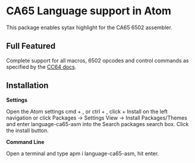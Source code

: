 # CA65 Language support in Atom
This package enables sytax highlight for the CA65 6502 assembler.

## Full Featured
Complete support for all macros, 6502 opcodes and control commands as specified by the [CC64 docs](https://cc65.github.io/doc/ca65.html).

## Installation
**Settings**

Open the Atom settings cmd + , or ctrl + , click + Install on the left navigation or click Packages -> Settings View -> Install Packages/Themes and enter language-ca65-asm into the Search packages search box. Click the install button.

**Command Line**

Open a terminal and type apm i language-ca65-asm, hit enter.

